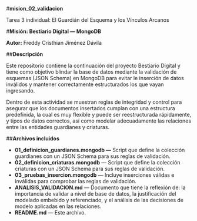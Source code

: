 #﻿**mision\_02\_validacion**

Tarea 3 individual: El Guardián del Esquema y los Vínculos Arcanos

#**Misión: Bestiario Digital — MongoDB**

**Autor:** Freddy Cristhian Jiménez Dávila

##**Descripción**

Este repositorio contiene la continuación del proyecto Bestiario Digital y tiene como objetivo blindar la base de datos mediante la validación de esquemas (JSON Schema) en MongoDB para evitar le inserción de datos inválidos y mantener correctamente estructurados los que vayan ingresando.

Dentro de esta actividad se muestran reglas de integridad y control para asegurar que los documentos insertados cumplan con una estructura predefinida, la cual es muy flexible y puede ser reestructurada rápidamente, y tipos de datos correctos, así como modelar adecuadamente las relaciones entre las entidades guardianes y criaturas.

##**Archivos incluidos**

- **01\_definicion\_guardianes.mongodb —** Script que define la colección guardianes con un JSON Schema para sus reglas de validación.
- **02\_definicion\_criaturas.mongodb** — Script que define la colección criaturas con un JSON Schema para sus reglas de validación.
- **03\_pruebas\_insercion.mongodb** — Incluye inserciones válidas e inválidas para comprobar las reglas de validación.
- **ANALISIS\_VALIDACION.md** — Documento que tiene la reflexión de: la importancia de validar a nivel de base de datos, la justificación del modelado embebido y referenciado, y el análisis de las decisiones de modelo aplicadas en las relaciones.
- **README.md** — Este archivo.

